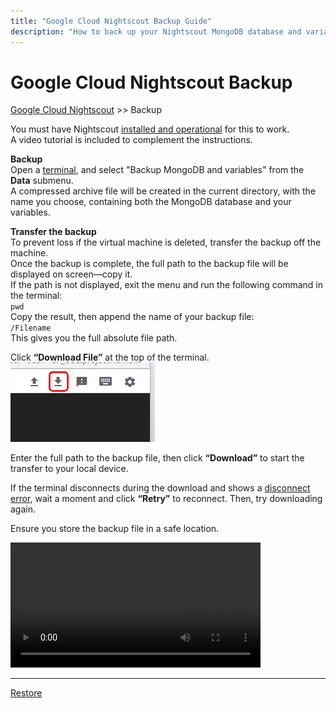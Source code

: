 ```yaml
---
title: "Google Cloud Nightscout Backup Guide"
description: "How to back up your Nightscout MongoDB database and variables on Google Cloud: generate a compressed archive via the terminal, download it safely, and avoid data loss if the VM is deleted."
---
```


# Google Cloud Nightscout Backup
[Google Cloud Nightscout](./GoogleCloud.md) >> Backup  
  
You must have Nightscout [installed and operational](./GoogleCloud.md) for this to work.  
A video tutorial is included to complement the instructions.  
  
**Backup**  
Open a [terminal](./Terminal.md), and select "Backup MongoDB and variables" from the **Data** submenu.  
A compressed archive file will be created in the current directory, with the name you choose, containing both the MongoDB database and your variables.  
  
**Transfer the backup**  
To prevent loss if the virtual machine is deleted, transfer the backup off the machine.  
Once the backup is complete, the full path to the backup file will be displayed on screen—copy it.  
If the path is not displayed, exit the menu and run the following command in the terminal:  
`pwd`  
Copy the result, then append the name of your backup file:  
`/Filename`  
This gives you the full absolute file path.  
  
Click **“Download File”** at the top of the terminal.    
![Download](./images/Download.png)  
  
Enter the full path to the backup file, then click **“Download”** to start the transfer to your local device.  
  
If the terminal disconnects during the download and shows a [disconnect error](./images/Disconnect.png), wait a moment and click **“Retry”** to reconnect. Then, try downloading again.  
  
Ensure you store the backup file in a safe location.  
  
<video width="400" controlsList="nodownload" src="./video/Backup.mp4" controls>  
</video>  
  
<br/>  
  
---  
  
[Restore](./DatabaseRestore.md)  
  

